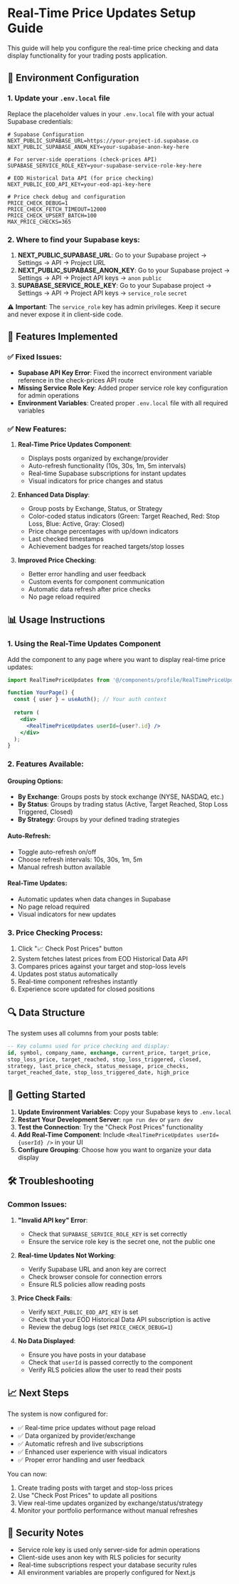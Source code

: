 # Real-Time Price Updates Setup Guide

This guide will help you configure the real-time price checking and data display functionality for your trading posts application.

## 🔧 Environment Configuration

### 1. Update your `.env.local` file

Replace the placeholder values in your `.env.local` file with your actual Supabase credentials:

```env
# Supabase Configuration
NEXT_PUBLIC_SUPABASE_URL=https://your-project-id.supabase.co
NEXT_PUBLIC_SUPABASE_ANON_KEY=your-supabase-anon-key-here

# For server-side operations (check-prices API)
SUPABASE_SERVICE_ROLE_KEY=your-supabase-service-role-key-here

# EOD Historical Data API (for price checking)
NEXT_PUBLIC_EOD_API_KEY=your-eod-api-key-here

# Price check debug and configuration
PRICE_CHECK_DEBUG=1
PRICE_CHECK_FETCH_TIMEOUT=12000
PRICE_CHECK_UPSERT_BATCH=100
MAX_PRICE_CHECKS=365
```

### 2. Where to find your Supabase keys:

1. **NEXT_PUBLIC_SUPABASE_URL**: Go to your Supabase project → Settings → API → Project URL
2. **NEXT_PUBLIC_SUPABASE_ANON_KEY**: Go to your Supabase project → Settings → API → Project API keys → `anon` `public`
3. **SUPABASE_SERVICE_ROLE_KEY**: Go to your Supabase project → Settings → API → Project API keys → `service_role` `secret`

⚠️ **Important**: The `service_role` key has admin privileges. Keep it secure and never expose it in client-side code.

## 🎯 Features Implemented

### ✅ Fixed Issues:
- **Supabase API Key Error**: Fixed the incorrect environment variable reference in the check-prices API route
- **Missing Service Role Key**: Added proper service role key configuration for admin operations
- **Environment Variables**: Created proper `.env.local` file with all required variables

### ✅ New Features:
1. **Real-Time Price Updates Component**: 
   - Displays posts organized by exchange/provider
   - Auto-refresh functionality (10s, 30s, 1m, 5m intervals)
   - Real-time Supabase subscriptions for instant updates
   - Visual indicators for price changes and status

2. **Enhanced Data Display**:
   - Group posts by Exchange, Status, or Strategy
   - Color-coded status indicators (Green: Target Reached, Red: Stop Loss, Blue: Active, Gray: Closed)
   - Price change percentages with up/down indicators
   - Last checked timestamps
   - Achievement badges for reached targets/stop losses

3. **Improved Price Checking**:
   - Better error handling and user feedback
   - Custom events for component communication
   - Automatic data refresh after price checks
   - No page reload required

## 📊 Usage Instructions

### 1. Using the Real-Time Updates Component

Add the component to any page where you want to display real-time price updates:

```jsx
import RealTimePriceUpdates from '@/components/profile/RealTimePriceUpdates';

function YourPage() {
  const { user } = useAuth(); // Your auth context
  
  return (
    <div>
      <RealTimePriceUpdates userId={user?.id} />
    </div>
  );
}
```

### 2. Features Available:

#### **Grouping Options:**
- **By Exchange**: Groups posts by stock exchange (NYSE, NASDAQ, etc.)
- **By Status**: Groups by trading status (Active, Target Reached, Stop Loss Triggered, Closed)
- **By Strategy**: Groups by your defined trading strategies

#### **Auto-Refresh:**
- Toggle auto-refresh on/off
- Choose refresh intervals: 10s, 30s, 1m, 5m
- Manual refresh button available

#### **Real-Time Updates:**
- Automatic updates when data changes in Supabase
- No page reload required
- Visual indicators for new updates

### 3. Price Checking Process:

1. Click "📈 Check Post Prices" button
2. System fetches latest prices from EOD Historical Data API
3. Compares prices against your target and stop-loss levels
4. Updates post status automatically
5. Real-time component refreshes instantly
6. Experience score updated for closed positions

## 🔍 Data Structure

The system uses all columns from your posts table:

```sql
-- Key columns used for price checking and display:
id, symbol, company_name, exchange, current_price, target_price, 
stop_loss_price, target_reached, stop_loss_triggered, closed, 
strategy, last_price_check, status_message, price_checks,
target_reached_date, stop_loss_triggered_date, high_price
```

## 🚀 Getting Started

1. **Update Environment Variables**: Copy your Supabase keys to `.env.local`
2. **Restart Your Development Server**: `npm run dev` or `yarn dev`
3. **Test the Connection**: Try the "Check Post Prices" functionality
4. **Add Real-Time Component**: Include `<RealTimePriceUpdates userId={userId} />` in your UI
5. **Configure Grouping**: Choose how you want to organize your data display

## 🛠️ Troubleshooting

### Common Issues:

1. **"Invalid API key" Error**:
   - Check that `SUPABASE_SERVICE_ROLE_KEY` is set correctly
   - Ensure the service role key is the secret one, not the public one

2. **Real-time Updates Not Working**:
   - Verify Supabase URL and anon key are correct
   - Check browser console for connection errors
   - Ensure RLS policies allow reading posts

3. **Price Check Fails**:
   - Verify `NEXT_PUBLIC_EOD_API_KEY` is set
   - Check that your EOD Historical Data API subscription is active
   - Review the debug logs (set `PRICE_CHECK_DEBUG=1`)

4. **No Data Displayed**:
   - Ensure you have posts in your database
   - Check that `userId` is passed correctly to the component
   - Verify RLS policies allow the user to read their posts

## 📈 Next Steps

The system is now configured for:
- ✅ Real-time price updates without page reload
- ✅ Data organized by provider/exchange
- ✅ Automatic refresh and live subscriptions
- ✅ Enhanced user experience with visual indicators
- ✅ Proper error handling and user feedback

You can now:
1. Create trading posts with target and stop-loss prices
2. Use "Check Post Prices" to update all positions
3. View real-time updates organized by exchange/status/strategy
4. Monitor your portfolio performance without manual refreshes

## 🔐 Security Notes

- Service role key is used only server-side for admin operations
- Client-side uses anon key with RLS policies for security
- Real-time subscriptions respect your database security rules
- All environment variables are properly configured for Next.js